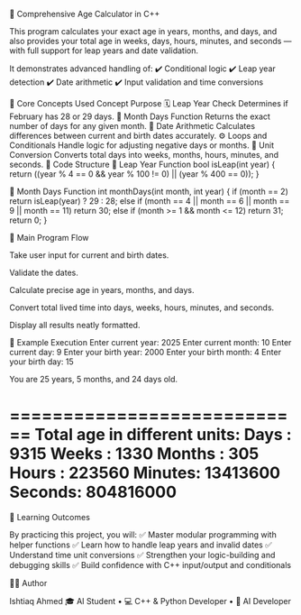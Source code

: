 🎂 Comprehensive Age Calculator in C++

This program calculates your exact age in years, months, and days, and also provides your total age in weeks, days, hours, minutes, and seconds — with full support for leap years and date validation.

It demonstrates advanced handling of:
✔️ Conditional logic
✔️ Leap year detection
✔️ Date arithmetic
✔️ Input validation and time conversions

🧠 Core Concepts Used
Concept	Purpose
🗓️ Leap Year Check	Determines if February has 28 or 29 days.
📆 Month Days Function	Returns the exact number of days for any given month.
🔢 Date Arithmetic	Calculates differences between current and birth dates accurately.
⚙️ Loops and Conditionals	Handle logic for adjusting negative days or months.
🧮 Unit Conversion	Converts total days into weeks, months, hours, minutes, and seconds.
🧩 Code Structure
🔹 Leap Year Function
bool isLeap(int year) {
    return ((year % 4 == 0 && year % 100 != 0) || (year % 400 == 0));
}


🔹 Month Days Function
int monthDays(int month, int year) {
    if (month == 2) return isLeap(year) ? 29 : 28;
    else if (month == 4 || month == 6 || month == 9 || month == 11) return 30;
    else if (month >= 1 && month <= 12) return 31;
    return 0;
}

🔹 Main Program Flow

Take user input for current and birth dates.

Validate the dates.

Calculate precise age in years, months, and days.

Convert total lived time into days, weeks, hours, minutes, and seconds.

Display all results neatly formatted.

🧪 Example Execution
Enter current year: 2025
Enter current month: 10
Enter current day: 9
Enter your birth year: 2000
Enter your birth month: 4
Enter your birth day: 15

You are 25 years, 5 months, and 24 days old.

============================
Total age in different units:
Days   : 9315
Weeks  : 1330
Months : 305
Hours  : 223560
Minutes: 13413600
Seconds: 804816000
============================


📘 Learning Outcomes

By practicing this project, you will:
✅ Master modular programming with helper functions
✅ Learn how to handle leap years and invalid dates
✅ Understand time unit conversions
✅ Strengthen your logic-building and debugging skills
✅ Build confidence with C++ input/output and conditionals

👨‍💻 Author

Ishtiaq Ahmed
🎓 AI Student • 💻 C++ & Python Developer • 🧠 AI Developer
